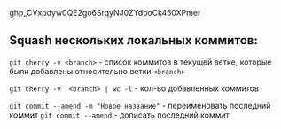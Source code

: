 

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

## Squash нескольких локальных коммитов: 

`git cherry -v <branch>` - список коммитов в текущей ветке, которые были добавлены относительно ветки `<branch>`

`git cherry -v  <branch> | wc -l` - кол-во добавленных коммитов


`git commit --amend -m "Новое название"` - переименовать последний коммит
`git commit --amend` - дописать последний коммит
